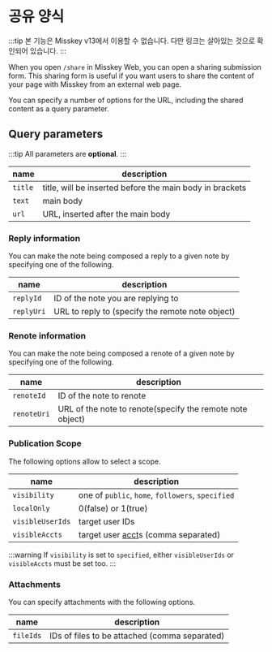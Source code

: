 # 공유 양식

:::tip
본 기능은 Misskey v13에서 이용할 수 없습니다. 다만 링크는 살아있는 것으로 확인되어 있습니다.
:::

When you open `/share` in Misskey Web, you can open a sharing submission form. This sharing form is useful if you want users to share the content of your page with Misskey from an external web page.

You can specify a number of options for the URL, including the shared content as a query parameter.

## Query parameters

:::tip
All parameters are **optional**.
:::

| name    | description                                              |
| ------- | -------------------------------------------------------- |
| `title` | title, will be inserted before the main body in brackets |
| `text`  | main body                                                |
| `url`   | URL, inserted after the main body                        |

### Reply information

You can make the note being composed a reply to a given note by specifying one of the following.

| name       | description                                      |
| ---------- | ------------------------------------------------ |
| `replyId`  | ID of the note you are replying to               |
| `replyUri` | URL to reply to (specify the remote note object) |

### Renote information

You can make the note being composed a renote of a given note by specifying one of the following.

| name        | description                                               |
| ----------- | --------------------------------------------------------- |
| `renoteId`  | ID of the note to renote                                  |
| `renoteUri` | URL of the note to renote(specify the remote note object) |

### Publication Scope

The following options allow to select a scope.

| name             | description                                                |
| ---------------- | ---------------------------------------------------------- |
| `visibility`     | one of `public`, `home`, `followers`, `specified`          |
| `localOnly`      | 0(false) or 1(true)                                        |
| `visibleUserIds` | target user IDs                                            |
| `visibleAccts`   | target user [acct](../glossary.md#acct)s (comma separated) |

:::warning
If `visibility` is set to `specified`, either `visibleUserIds` or `visibleAccts` must be set too.
:::

### Attachments

You can specify attachments with the following options.

| name      | description                                   |
| --------- | --------------------------------------------- |
| `fileIds` | IDs of files to be attached (comma separated) |
